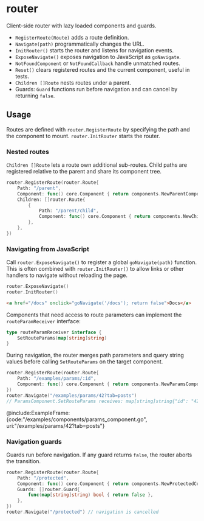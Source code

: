 # router

Client-side router with lazy loaded components and guards.

- `RegisterRoute(Route)` adds a route definition.
- `Navigate(path)` programmatically changes the URL.
- `InitRouter()` starts the router and listens for navigation events.
- `ExposeNavigate()` exposes navigation to JavaScript as `goNavigate`.
- `NotFoundComponent` or `NotFoundCallback` handle unmatched routes.
- `Reset()` clears registered routes and the current component, useful in tests.
- `Children []Route` nests routes under a parent.
- Guards: `Guard` functions run before navigation and can cancel by returning `false`.

## Usage

Routes are defined with `router.RegisterRoute` by specifying the path and the
component to mount. `router.InitRouter` starts the router.

### Nested routes

`Children []Route` lets a route own additional sub-routes. Child paths are
registered relative to the parent and share its component tree.

```go
router.RegisterRoute(router.Route{
    Path: "/parent",
    Component: func() core.Component { return components.NewParentComponent() },
    Children: []router.Route{
        {
            Path: "/parent/child",
            Component: func() core.Component { return components.NewChildComponent() },
        },
    },
})
```

### Navigating from JavaScript

Call `router.ExposeNavigate()` to register a global `goNavigate(path)` function.
This is often combined with `router.InitRouter()` to allow links or other
handlers to navigate without reloading the page.

```go
router.ExposeNavigate()
router.InitRouter()
```

```html
<a href="/docs" onclick="goNavigate('/docs'); return false">Docs</a>
```

Components that need access to route parameters can implement the `routeParamReceiver` interface:

```go
type routeParamReceiver interface {
    SetRouteParams(map[string]string)
}
```

During navigation, the router merges path parameters and query string values
before calling `SetRouteParams` on the target component.

```go
router.RegisterRoute(router.Route{
    Path: "/examples/params/:id",
    Component: func() core.Component { return components.NewParamsComponent() },
})
router.Navigate("/examples/params/42?tab=posts")
// ParamsComponent.SetRouteParams receives: map[string]string{"id": "42", "tab": "posts"}
```

@include:ExampleFrame:{code:"/examples/components/params_component.go", uri:"/examples/params/42?tab=posts"}

### Navigation guards

Guards run before navigation. If any guard returns `false`, the router aborts
the transition.

```go
router.RegisterRoute(router.Route{
    Path: "/protected",
    Component: func() core.Component { return components.NewProtectedComponent() },
    Guards: []router.Guard{
        func(map[string]string) bool { return false },
    },
})
router.Navigate("/protected") // navigation is cancelled
```
